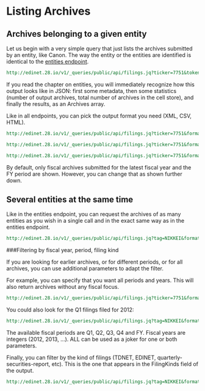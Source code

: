 Listing Archives
================

Archives belonging to a given entity
------------------------------------

Let us begin with a very simple query that just lists the archives submitted by an entity, like Canon. The way
 the entity or the entities are identified is identical to the [entities endpoint](gitbook/chap-BizQLTutorial-Companies.md).

```REST
http://edinet.28.io/v1/_queries/public/api/filings.jq?ticker=7751&token=c3049752-4d35-43da-82a2-f89f1b06f7a4
```

If you read the chapter on entities, you will immediately recognize how this output looks like in JSON: first some metadata, then some statistics (number of output archives, total number of archives in the cell store), and finally the results, as an Archives array.

Like in all endpoints, you can pick the output format you need (XML, CSV, HTML).

```REST
http://edinet.28.io/v1/_queries/public/api/filings.jq?ticker=7751&format=xml&token=c3049752-4d35-43da-82a2-f89f1b06f7a4
```

```REST
http://edinet.28.io/v1/_queries/public/api/filings.jq?ticker=7751&format=csv&token=c3049752-4d35-43da-82a2-f89f1b06f7a4
```

```REST
http://edinet.28.io/v1/_queries/public/api/filings.jq?ticker=7751&format=html&token=c3049752-4d35-43da-82a2-f89f1b06f7a4
```

By default, only fiscal archives submitted for the latest fiscal year and the FY period are shown. However, you can change that as shown further down.

Several entities at the same time
---------------------------------

Like in the entities endpoint, you can request the archives of as many entities as you wish in a single call and in the exact same way as in the entities endpoint.

```REST
http://edinet.28.io/v1/_queries/public/api/filings.jq?tag=NIKKEI&format=html&token=c3049752-4d35-43da-82a2-f89f1b06f7a4
```

###Filtering by fiscal year, period, filing kind

If you are looking for earlier archives, or for different periods, or for all archives, you can use additional parameters to adapt the filter.

For example, you can specify that you want all periods and years. This will also return archives without any fiscal focus.

```REST
http://edinet.28.io/v1/_queries/public/api/filings.jq?ticker=7751&format=html&fiscalYear=ALL&fiscalPeriod=ALL&token=c3049752-4d35-43da-82a2-f89f1b06f7a4
```

You could also look for the Q1 filings filed for 2012:

```REST
http://edinet.28.io/v1/_queries/public/api/filings.jq?tag=NIKKEI&format=html&fiscalYear=2012&fiscalPeriod=Q1&token=c3049752-4d35-43da-82a2-f89f1b06f7a4
```

The available fiscal periods are Q1, Q2, Q3, Q4 and FY. Fiscal years are integers (2012, 2013, ...). ALL can be used as a joker for one or both parameters.

Finally, you can filter by the kind of filings (TDNET, EDINET, quarterly-securities-report, etc). This is the one that appears in the FilingKinds field of the output.

```REST
http://edinet.28.io/v1/_queries/public/api/filings.jq?tag=NIKKEI&format=html&fiscalYear=2014&filingKind=TDNET&token=c3049752-4d35-43da-82a2-f89f1b06f7a4
```
